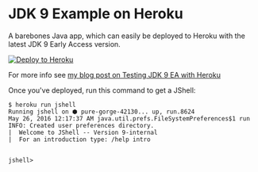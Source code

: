 # JDK 9 Example on Heroku

A barebones Java app, which can easily be deployed to Heroku with the latest JDK 9 Early Access version.

[![Deploy to Heroku](https://www.herokucdn.com/deploy/button.png)](https://heroku.com/deploy)

For more info see [my blog post on Testing JDK 9 EA with Heroku](http://jkutner.github.io/2015/07/16/test-jdk9-heroku.html)

Once you've deployed, run this command to get a JShell:

```
$ heroku run jshell
Running jshell on ⬢ pure-gorge-42130... up, run.8624
May 26, 2016 12:17:37 AM java.util.prefs.FileSystemPreferences$1 run
INFO: Created user preferences directory.
|  Welcome to JShell -- Version 9-internal
|  For an introduction type: /help intro


jshell>
```